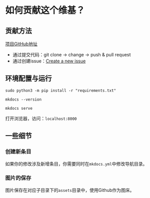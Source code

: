 # 如何贡献这个维基？

## 贡献方法

[项目GitHub地址](https://github.com/yfrobotics/robowiki)

- 通过提交代码：git clone -> change -> push & pull request
- 通过创建issue：[Create a new issue](https://github.com/yfrobotics/robowiki/issues)


## 环境配置与运行

`sudo python3 -m pip install -r "requirements.txt"`

`mkdocs --version`

`mkdocs serve`

打开浏览器，访问：`localhost:8000`



## 一些细节 

### 创建新条目

如果你的修改涉及新增条目，你需要同时在`mkdocs.yml`中修改导航目录。


### 图片的保存

图片保存在对应子目录下的`assets`目录中，使用Github作为图床。
